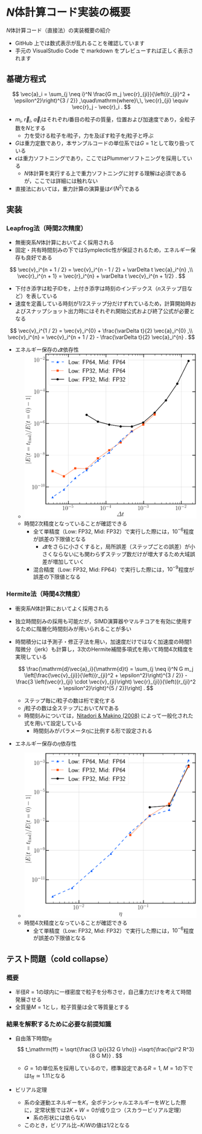 # $N$体計算コード実装の概要

$N$体計算コード（直接法）の実装概要の紹介

* GitHub 上では数式表示が乱れることを確認しています
* 手元の VisualStudio Code で markdown をプレビューすれば正しく表示されます

## 基礎方程式

$$
\vec{a}_i = \sum_{j \neq i}^N \frac{G m_j \vec{r}_{ji}}{\left({r_{ji}^2 + \epsilon^2}\right)^{3 / 2}}
,\quad\mathrm{where}\,\,
\vec{r}_{ji} \equiv \vec{r}_j - \vec{r}_i
.
$$

* $m_i$, $\vec{r}_i$, $\vec{a}_i$はそれぞれ$i$番目の粒子の質量，位置および加速度であり，全粒子数を$N$とする
  * 力を受ける粒子を$i$粒子，力を及ぼす粒子を$j$粒子と呼ぶ
* $G$は重力定数であり，本サンプルコードの単位系では$G = 1$として取り扱っている
* $\epsilon$は重力ソフトニングであり，ここではPlummerソフトニングを採用している
  * $N$体計算を実行する上で重力ソフトニングに対する理解は必須であるが，ここでは詳細には触れない
* 直接法においては，重力計算の演算量は$\mathcal{O}\left(N^2\right)$である

## 実装

### Leapfrog法（時間2次精度）

* 無衝突系$N$体計算においてよく採用される
* 固定・共有時間刻みの下ではSymplectic性が保証されるため，エネルギー保存も良好である

$$
\vec{v}_i^{n + 1 / 2} = \vec{v}_i^{n - 1 / 2} + \varDelta t \vec{a}_i^{n}
,\\
\vec{r}_i^{n + 1} = \vec{r}_i^{n} + \varDelta t \vec{v}_i^{n + 1/2}
.
$$

* 下付き添字は粒子IDを，上付き添字は時刻のインデックス（$n$ステップ目など）を表している
* 速度を定義している時刻が$1/2$ステップ分だけずれているため，計算開始時およびスナップショット出力時にはそれぞれ開始公式および終了公式が必要となる

$$
\vec{v}_i^{1 / 2} = \vec{v}_i^{0} + \frac{\varDelta t}{2} \vec{a}_i^{0}
,\\
\vec{v}_i^{n} = \vec{v}_i^{n + 1 / 2} - \frac{\varDelta t}{2} \vec{a}_i^{n}
.
$$

* エネルギー保存の$\varDelta t$依存性
  * <img src="gallery/conservation/fig/leapfrog_scl_err_ene_fp.png" width="600px">
  * 時間2次精度となっていることが確認できる
    * 全て単精度（Low: FP32, Mid: FP32）で実行した際には，$10^{-6}$程度が誤差の下限値となる
      * $\varDelta t$をさらに小さくすると，局所誤差（ステップごとの誤差）が小さくならないにも関わらずステップ数だけが増大するため大域誤差が増加していく
    * 混合精度（Low: FP32, Mid: FP64）で実行した際には，$10^{-9}$程度が誤差の下限値となる

### Hermite法（時間4次精度）

* 衝突系$N$体計算においてよく採用される
* 独立時間刻みの採用も可能だが，SIMD演算器やマルチコアを有効に使用するために階層化時間刻みが用いられることが多い
* 時間積分には予測子・修正子法を用い，加速度だけではなく加速度の時間1階微分（jerk）も計算し，3次のHermite補間多項式を用いて時間4次精度を実現している

  $$
  \frac{\mathrm{d}\vec{a}_i}{\mathrm{d}t} = \sum_{j \neq i}^N G m_j \left[\frac{\vec{v}_{ji}}{\left({r_{ji}^2 + \epsilon^2}\right)^{3 / 2}} - \frac{3 \left(\vec{r}_{ji} \cdot \vec{v}_{ji}\right) \vec{r}_{ji}}{\left({r_{ji}^2 + \epsilon^2}\right)^{5 / 2}}\right]
  .
  $$
  * ステップ毎に$i$粒子の数は桁で変化する
  * $j$粒子の数は全ステップにおいて$N$である
  * 時間刻みについては，[Nitadori & Makino (2008)](https://doi.org/10.1016/j.newast.2008.01.010) によって一般化された式を用いて設定している
    * 時間刻みがパラメータ$\eta$に比例する形で設定される
* エネルギー保存の$\eta$依存性
  * <img src="gallery/conservation/fig/hermite_scl_err_ene_fp.png" width="600px">
  * 時間4次精度となっていることが確認できる
    * 全て単精度（Low: FP32, Mid: FP32）で実行した際には，$10^{-6}$程度が誤差の下限値となる

## テスト問題（cold collapse）

### 概要

* 半径$R = 1$の球内に一様密度で粒子を分布させ，自己重力だけを考えて時間発展させる
* 全質量$M = 1$とし，粒子質量は全て等質量とする

### 結果を解釈するために必要な前提知識

* 自由落下時間$t_\mathrm{ff}$
  $$
  t_\mathrm{ff} = \sqrt{\frac{3 \pi}{32 G \rho}}
  =\sqrt{\frac{\pi^2 R^3}{8 G M}}
  .
  $$

  * $G=1$の単位系を採用しているので，標準設定である$R = 1$, $M = 1$の下では$t_\mathrm{ff} \simeq 1.11$となる
* ビリアル定理
  * 系の全運動エネルギーを$K$，全ポテンシャルエネルギーを$W$とした際に，定常状態では$2K + W = 0$が成り立つ（スカラービリアル定理）
    * 系の形状には依らない
  * このとき，ビリアル比$-K / W$の値は$1/2$となる
